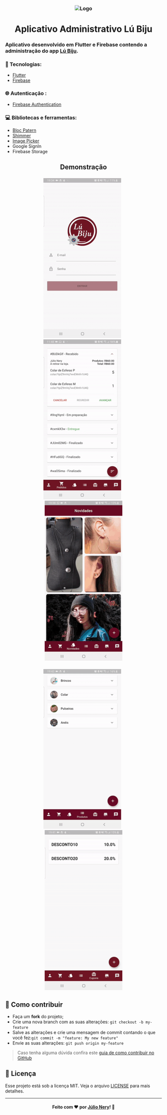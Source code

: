 <h3 align="center">
    <img alt="Logo" title="#logo" width="150px" src="https://github.com/julionery/lubiju-admin-flutter-firebase/blob/master/assets/icon/icon.png?raw=true">
</h3>
<h1 align="center">Aplicativo Administrativo Lú Biju</h1>

### Aplicativo desenvolvido em Flutter e Firebase contendo a administração do app [Lú Biju](https://github.com/julionery/lubiju-flutter-firebase).

### :rocket: Tecnologias:
- [Flutter](https://flutter.dev/ "Flutter")
- [Firebase](https://firebase.google.com/ "Firebase")

### :globe_with_meridians: Autenticação :
- [Firebase Authentication](https://firebase.google.com/products/auth?hl=pt-br&gclid=Cj0KCQjwoPL2BRDxARIsAEMm9y8XhSHtYRrjL7OPk8hVPM_Qr0_xGwuc7-vYYIZ-VBIAQtphlU3LQlcaAoEAEALw_wcB)

### :computer: Bibliotecas e ferramentas:
- [Bloc Patern](http://flutterdevs.com/blog/bloc-pattern-in-flutter-part-1/)
- [Shimmer](https://github.com/hnvn/flutter_shimmer)
- [Image Picker](https://github.com/flutter/plugins/tree/master/packages/image_picker/image_picker)
- Google SignIn
- Firebase Storage

<h2 align="center">Demonstração</h2>

<h3 align="center">
    <img width="250px" src="https://github.com/julionery/docs/blob/master/LuBiju/lubiju-admin-login.gif?raw=true">&nbsp;&nbsp;  
    <img width="250px" src="https://github.com/julionery/docs/blob/master/LuBiju/lubiju-admin-orders.gif?raw=true">&nbsp;&nbsp;
    <img width="250px" src="https://github.com/julionery/docs/blob/master/LuBiju/lubiju-admin-news.gif?raw=true">
</h3>

<h3 align="center">
    <img width="250px" src="https://github.com/julionery/docs/blob/master/LuBiju/lubiju-admin-products.gif?raw=true">&nbsp;&nbsp;  
    <img width="250px" src="https://github.com/julionery/docs/blob/master/LuBiju/lubiju-admin-cupon-sotres-mesages.gif?raw=true">
</h3>

## :link: Como contribuir

- Faça um **fork** do projeto;
- Crie uma nova branch com as suas alterações: `git checkout -b my-feature`
- Salve as alterações e crie uma mensagem de commit contando o que você fez:`git commit -m "feature: My new feature"`
- Envie as suas alterações: `git push origin my-feature`

> Caso tenha alguma dúvida confira este [guia de como contribuir no GitHub](https://github.com/firstcontributions/first-contributions)

## :memo: Licença
Esse projeto está sob a licença MIT. Veja o arquivo [LICENSE](LICENSE) para mais detalhes.

---

<h4 align="center">
    Feito com ❤ por <a href="https://www.linkedin.com/in/julio-nery/" target="_blank">Júlio Nery</a>!
    <g-emoji class="g-emoji" alias="wave" fallback-src="https://github.githubassets.com/images/icons/emoji/unicode/1f44b.png">👋</g-emoji>
</h4>
